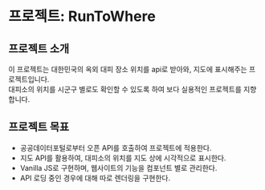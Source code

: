 # 프로젝트: RunToWhere

## 프로젝트 소개
이 프로젝트는 대한민국의 옥외 대피 장소 위치를 api로 받아와, 지도에 표시해주는 프로젝트입니다.  
대피소의 위치를 시군구 별로도 확인할 수 있도록 하여 보다 실용적인 프로젝트를 지향합니다.  
  
## 프로젝트 목표
- 공공데이터포털로부터 오픈 API를 호출하여 프로젝트에 적용한다.  
- 지도 API를 활용하여, 대피소의 위치를 지도 상에 시각적으로 표시한다.  
- Vanilla JS로 구현하며, 웹사이트의 기능을 컴포넌트 별로 관리한다.  
- API 로딩 중인 경우에 대해 따로 렌더링을 구현한다.  